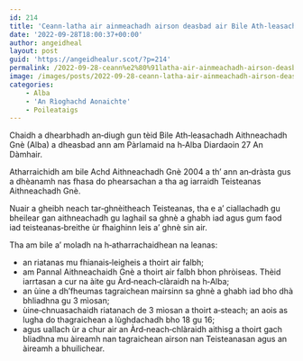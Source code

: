 ```yaml
---
id: 214
title: 'Ceann‑latha air ainmeachadh airson deasbad air Bile Ath‑leasachadh Aithneachadh Gnè (Alba)'
date: '2022-09-28T18:00:37+00:00'
author: angeidheal
layout: post
guid: 'https://angeidhealur.scot/?p=214'
permalink: /2022-09-28-ceann%e2%80%91latha-air-ainmeachadh-airson-deasbad-air-bile-ath%e2%80%91leasachadh-aithneachadh-gne-alba/
image: /images/posts/2022-09-28-ceann-latha-air-ainmeachadh-airson-deasbad-air-bile-ath-leasachadh-aithneachadh-gne-alba.webp
categories:
    - Alba
    - 'An Rìoghachd Aonaichte'
    - Poileataigs
---
```


Chaidh a dhearbhadh an‑diugh gun tèid Bile Ath‑leasachadh Aithneachadh Gnè (Alba) a dheasbad ann am Pàrlamaid na h‑Alba Diardaoin 27 An Dàmhair.

Atharraichidh am bile Achd Aithneachadh Gnè 2004 a th’ ann an‑dràsta gus a dhèanamh nas fhasa do phearsachan a tha ag iarraidh Teisteanas Aithneachadh Gnè.

Nuair a gheibh neach tar‑ghnèitheach Teisteanas, tha e a’ ciallachadh gu bheilear gan aithneachadh gu laghail sa ghnè a ghabh iad agus gum faod iad teisteanas‑breithe ùr fhaighinn leis a’ ghnè sin air.

Tha am bile a’ moladh na h‑atharrachaidhean na leanas:

- an riatanas mu fhianais‑leigheis a thoirt air falbh;
- am Pannal Aithneachaidh Gnè a thoirt air falbh bhon phròiseas. Thèid iarrtasan a cur na àite gu Àrd‑neach‑clàraidh na h‑Alba;
- an ùine a dh’fheumas tagraichean mairsinn sa ghnè a ghabh iad bho dhà bhliadhna gu 3 mìosan;
- ùine‑chnuasachaidh riatanach de 3 mìosan a thoirt a‑steach; an aois as lugha do thagraichean a lùghdachadh bho 18 gu 16;
- agus uallach ùr a chur air an Àrd‑neach‑chlàraidh aithisg a thoirt gach bliadhna mu àireamh nan tagraichean airson nan Teisteanasan agus an àireamh a bhuilichear.
